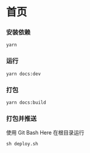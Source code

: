 # 首页

### 安装依赖
```
yarn
```

### 运行
```
yarn docs:dev
```

### 打包
```
yarn docs:build
```

### 打包并推送
使用 Git Bash Here 在根目录运行
```
sh deploy.sh
```